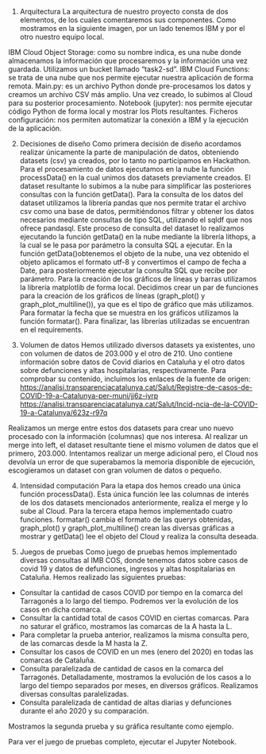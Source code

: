 1. Arquitectura
La arquitectura de nuestro proyecto consta de dos elementos, de los cuales comentaremos sus componentes. Como mostramos en la siguiente imagen, por un lado tenemos IBM y por el otro nuestro equipo local. 


IBM Cloud Object Storage: como su nombre indica, es una nube donde almacenamos la información que procesaremos y la información una vez guardada. Utilizamos un bucket llamado “task2-sd”.
IBM Cloud Functions: se trata de una nube que nos permite ejecutar nuestra aplicación de forma remota.
Main.py: es un archivo Python donde pre-procesamos los datos y creamos un archivo CSV más amplio. Una vez creado, lo subimos al Cloud para su posterior procesamiento.
Notebook (jupyter): nos permite ejecutar código Python de forma local y mostrar los Plots resultantes.
Ficheros configuración: nos permiten automatizar la conexión a IBM y la ejecución de la aplicación.

2. Decisiones de diseño
Como primera decisión de diseño acordamos realizar únicamente la parte de manipulación de datos, obteniendo datasets (csv) ya creados, por lo tanto no participamos en Hackathon.
Para el procesamiento de datos ejecutamos en la nube la función processData() en la cual unimos dos datasets previamente creados. El dataset resultante lo subimos a la nube para simplificar las posteriores consultas con la función getData().
Para la consulta de los datos del dataset utilizamos la librería pandas que nos permite tratar el archivo csv como una base de datos, permitiéndonos filtrar y obtener los datos necesarios mediante consultas de tipo SQL, utilizando el sqldf que nos ofrece pandasql. Este proceso de consulta del dataset lo realizamos ejecutando la función getData() en la nube mediante la librería lithops, a la cual se le pasa por parámetro la consulta SQL a ejecutar.
En la función getData()obtenemos el objeto de la nube, una vez obtenido el objeto aplicamos el formato utf-8 y convertimos el campo de fecha a Date, para posteriormente ejecutar la consulta SQL que recibe por parámetro.
Para la creación de los gráficos de líneas y barras utilizamos la librería matplotlib de forma local. Decidimos crear un par de funciones para la creación de los gráficos de líneas (graph_plot() y graph_plot_multiline()), ya que es el tipo de gráfico que más utilizamos. Para formatar la fecha que se muestra en los gráficos utilizamos la función formatar().
Para finalizar, las librerías utilizadas se encuentran en el requirements.

3. Volumen de datos
Hemos utilizado diversos datasets ya existentes, uno con volumen de datos de 203.000 y el otro de 210. Uno contiene información sobre datos de Covid diarios en Cataluña y el otro datos sobre defunciones  y altas hospitalarias, respectivamente. Para comprobar su contenido, incluimos los enlaces de la fuente de origen:
https://analisi.transparenciacatalunya.cat/Salut/Registre-de-casos-de-COVID-19-a-Catalunya-per-muni/jj6z-iyrp
https://analisi.transparenciacatalunya.cat/Salut/Incid-ncia-de-la-COVID-19-a-Catalunya/623z-r97q

Realizamos un merge entre estos dos datasets para crear uno nuevo procesado con la información (columnas) que nos interesa. Al realizar un merge into left, el dataset resultante tiene el mismo volumen de datos que el primero,  203.000. 
Intentamos realizar un merge adicional pero, el Cloud nos devolvía un error de que superabamos la memoria disponible de ejecución, escogieramos un dataset con gran volumen de datos o pequeño.


4. Intensidad computación
Para la etapa dos hemos creado una única función processData(). Esta única función lee las columnas de interés de los dos datasets mencionados anteriormente, realiza el merge y lo sube al Cloud.
Para la tercera etapa hemos implementado cuatro funciones. formatar() cambia el formato de las querys obtenidas, graph_plot() y graph_plot_multiline() crean las diversas gráficas a mostrar y getData() lee el objeto del Cloud y realiza la consulta deseada. 



5. Juegos de pruebas
Como juego de pruebas hemos implementado diversas consultas al IMB COS, donde tenemos datos sobre casos de covid 19 y datos de defunciones, ingresos y altas hospitalarias en Cataluña.
Hemos realizado las siguientes pruebas:
- Consultar la cantidad de casos COVID por tiempo en la comarca del Tarragonés a lo largo del tiempo. Podremos ver la evolución de los casos en dicha comarca.
- Consultar la cantidad total de casos COVID en ciertas comarcas. Para no saturar el gráfico, mostramos las comarcas de la A hasta la L.
- Para completar la prueba anterior, realizamos la misma consulta pero, de las comarcas desde la M hasta la Z.
- Consultar los casos de COVID en un mes (enero del 2020) en todas las comarcas de Cataluña.
- Consulta paralelizada de cantidad de casos en la comarca del Tarragonés. Detalladamente, mostramos la evolución de los casos a lo largo del tiempo separados por meses, en diversos gráficos. Realizamos diversas consultas paralelizadas.
- Consulta paralelizada de cantidad de altas diarias y defunciones durante el año 2020 y su comparación.

Mostramos la segunda prueba y su gráfica resultante como ejemplo.


Para ver el juego de pruebas completo, ejecutar el Jupyter Notebook.


